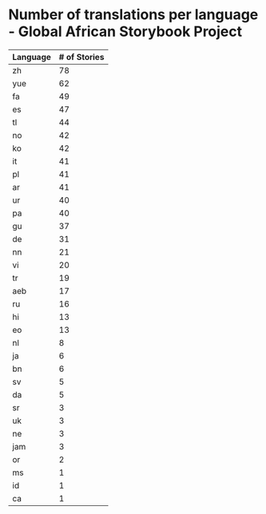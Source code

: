 # Number of translations per language - Global African Storybook Project

Language | # of Stories
-------- | ------------
zh | 78
yue | 62
fa | 49
es | 47
tl | 44
no | 42
ko | 42
it | 41
pl | 41
ar | 41
ur | 40
pa | 40
gu | 37
de | 31
nn | 21
vi | 20
tr | 19
aeb | 17
ru | 16
hi | 13
eo | 13
nl | 8
ja | 6
bn | 6
sv | 5
da | 5
sr | 3
uk | 3
ne | 3
jam | 3
or | 2
ms | 1
id | 1
ca | 1
